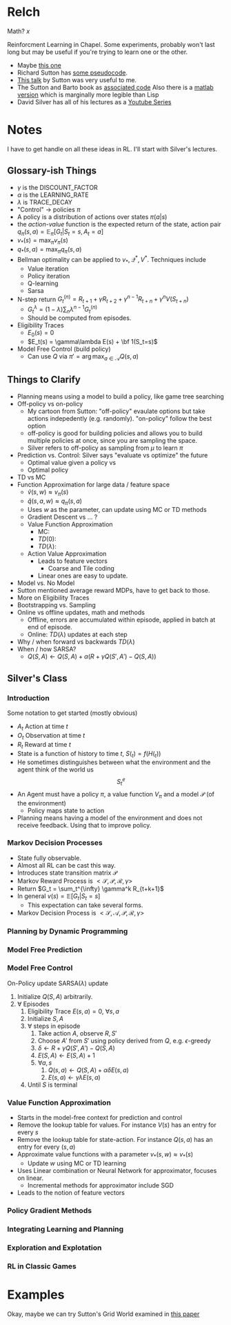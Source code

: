 # Relch

Math? $x$

Reinforcment Learning in Chapel.  Some experiments, probably won't last long but may be useful if you're trying to learn one or the other.

* Maybe [this one](http://www.mnemstudio.org/path-finding-q-learning-tutorial.htm)
* Richard Sutton has [some pseudocode](http://www.incompleteideas.net/td-backprop-pseudo-code.text).
* [This talk](https://www.microsoft.com/en-us/research/video/tutorial-introduction-to-reinforcement-learning-with-function-approximation/?from=http%3A%2F%2Fresearch.microsoft.com%2Fapps%2Fvideo%2F%3Fid%3D259577) by Sutton was very useful to me.
* The Sutton and Barto book as [associated code](http://www.incompleteideas.net/book/code/code.html)  Also there is a [matlab version](http://waxworksmath.com/Authors/N_Z/Sutton/sutton.html) which is marginally more legible than Lisp
* David Silver has all of his lectures as a [Youtube Series](https://www.youtube.com/playlist?list=PL7-jPKtc4r78-wCZcQn5IqyuWhBZ8fOxT)


# Notes
I have to get handle on all these ideas in RL. I'll start with Silver's lectures.

## Glossary-ish Things

* $\gamma$ is the DISCOUNT_FACTOR
* $\alpha$ is the LEARNING_RATE
* $\lambda$ is TRACE_DECAY
* "Control" -> policies $\pi$
* A policy is a distribution of actions over states $\pi(a|s)$
* the _action-value_ function is the expected return of the state, action pair $q_{\pi}(s,a) = \mathbb{E}_{\pi}[G_t | S_t=s, A_t=a]$
* $v_*(s) = \max_{\pi}v_{\pi}(s)$
* $q_*(s,a) = \max_{\pi}q_{\pi}(s,a)$
* Bellman optimality can be applied to $v_*, \mathcal{Q}^*, V^*$.  Techniques include
  * Value iteration
  * Policy iteration
  * Q-learning
  * Sarsa
* N-step return $G_t^{(n)} = R_{t+1}+\gamma R_{t+2} + \gamma^{n-1}R_{t+n} + \gamma^nV(S_{t+n})$
  * $G_t^{\lambda} = (1-\lambda) \sum_n \lambda^{n-1} G_t^{(n)}$
  * Should be computed from episodes.
* Eligibility Traces
  * $E_0(s) = 0$
  * $E_t(s) = \gamma\lambda E(s) + \bf 1(S_t=s)$
* Model Free Control (build policy)
  * Can use $Q$ via $\pi' = \arg\max_{a\in \mathcal{A}} Q(s,a)$

## Things to Clarify

* Planning means using a model to build a policy, like game tree searching
* Off-policy vs on-policy
  * My cartoon from Sutton: "off-policy" evaulate options but take actions indepedently (e.g. randomly). "on-policy" follow the best option
  * off-policy is good for building policies and allows you to build multiple policies at once, since you are sampling the space.
  * Silver refers to off-policy as sampling from $\mu$ to learn $\pi$
* Prediction vs. Control: Silver says "evaluate vs optimize" the future
  * Optimal value given a policy vs
  * Optimal policy
* TD vs MC
* Function Approximation for large data / feature space
  * $\hat{v}(s,w) \approx v_{\pi}(s)$
  * $\hat{q}(s,a,w) \approx q_{\pi}(s,a)$
  * Uses $w$ as the parameter, can update using MC or TD methods
  * Gradient Descent vs ... ?
  * Value Function Approximation
    * MC:
    * $TD(0)$:
    * $TD(\lambda)$:
  * Action Value Approximation
    * Leads to feature vectors
      * Coarse and Tile coding
    * Linear ones are easy to update.
* Model vs. No Model
* Sutton mentioned average reward MDPs, have to get back to those.
* More on Eligibility Traces
* Bootstrapping vs. Sampling
* Online vs offline updates, math and methods
  * Offline, errors are accumulated within episode, applied in batch at end of episode.
  * Online: $TD(\lambda)$ updates at each step
* Why / when forward vs backwards $TD(\lambda)$
* When / how SARSA?
  * $Q(S,A) \leftarrow Q(S,A) + \alpha(R + \gamma Q(S',A')-Q(S,A))$

## Silver's Class

### Introduction

Some notation to get started (mostly obvious)

* $A_t$ Action at time $t$
* $O_t$ Observation at time $t$
* $R_t$ Reward at time $t$
* State is a function of history to time $t$, $S(_t) = f(H(_t))$
* He sometimes distinguishes between what the environment and the agent think of the world us $$S_t^e$$
* An Agent must have a policy $\pi$, a value function $V_{\pi}$ and a model $\mathcal{P}$ (of the environment)
  * Policy maps state to action
* Planning means having a model of the environment and does not receive feedback.  Using that to improve policy.

### Markov Decision Processes

* State fully observable.
* Almost all RL can be cast this way.
* Introduces state transition matrix $\mathcal{P}$
* Markov Reward Process is $<\mathcal{S}, \mathcal{P}, \mathcal{R}, \gamma>$
* Return $G_t = \sum_t^{\infty} \gamma^k R_{t+k+1}$
* In general $v(s) = \mathbb{E} [G_t | S_t = s]$
  * This expectation can take several forms.
* Markov Decision Process is $<\mathcal{S}, \mathcal{A}, \mathcal{P}, \mathcal{R}, \gamma>$

### Planning by Dynamic Programming

### Model Free Prediction

### Model Free Control

On-Policy update SARSA($\lambda$) update

1. Initialize $Q(S,A)$ arbitrarily.
1. $\forall$ Episodes
    1. Eligibility Trace $E(s,a)=0$, $\forall s,a$
    1. Initialize $S,A$
    1. $\forall$ steps in episode
         1. Take action $A$, observe $R, S'$
         1. Choose $A'$ from $S'$ using policy derived from $Q$, e.g. $\epsilon$-greedy
         1. $\delta \leftarrow R + \gamma Q(S',A') - Q(S,A)$
         1. $E(S,A) \leftarrow E(S,A) +1$
         1. $\forall a, s$
            1. $Q(s,a) \leftarrow Q(S,A) + \alpha \delta E(s,a)$
            1. $E(s,a) \leftarrow \gamma \lambda E(s,a)$
    1. Until $S$ is terminal

### Value Function Approximation

* Starts in the model-free context for prediction and control
* Remove the lookup table for values.  For instance $V(s)$ has an entry for every $s$
* Remove the lookup table for state-action.  For instance $Q(s,a)$ has an entry for every $(s,a)$
* Approximate value functions with a parameter $v_*(s,w) \approx v_*(s)$
  * Update $w$ using MC or TD learning
* Uses Linear combination or Neural Network for approximator, focuses on linear.
  * Incremental methods for approximator include SGD
* Leads to the notion of feature vectors

### Policy Gradient Methods

### Integrating Learning and Planning

### Exploration and Explotation

### RL in Classic Games

# Examples

Okay, maybe we can try Sutton's Grid World examined in [this paper](http://web.eecs.umich.edu/~baveja/Papers/ICML98_LS.pdf)
